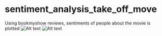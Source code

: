 # sentiment_analysis_take_off_move
Using bookmyshow reviews, sentiments of people about the movie is plotted 
![Alt text](https://github.com/sleebapaul/sentiment_analysis_take_off_movie/blob/master/movie_poster.jpg "Movie Poster - Take Off 2017")
![Alt text](https://github.com/sleebapaul/sentiment_analysis_take_off_movie/blob/master/Rplot.png "Sentiment Analysis - Barplot")
